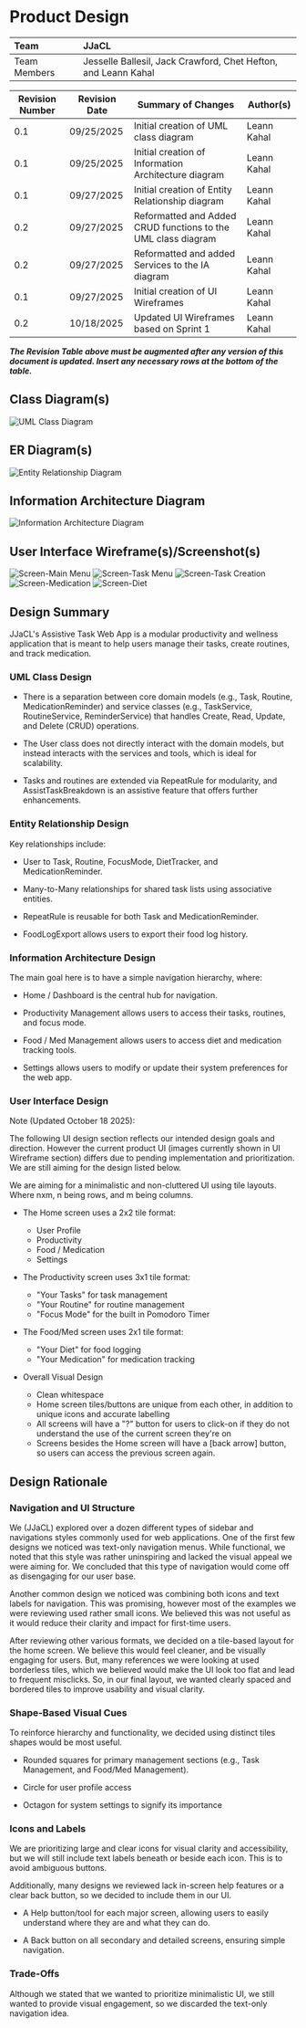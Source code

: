 # Product Design

| Team | **JJaCL** |
| :---- | :---- |
| Team Members | Jesselle Ballesil, Jack Crawford, Chet Hefton, and Leann Kahal |

| Revision Number | Revision Date | Summary of Changes | Author(s) |
| ----- | ----- | ----- | ----- |
| 0.1 | 09/25/2025 | Initial creation of UML class diagram | Leann Kahal |
| 0.1 | 09/25/2025 | Initial creation of Information Architecture diagram | Leann Kahal |
| 0.1 | 09/27/2025 | Initial creation of Entity Relationship diagram | Leann Kahal |
| 0.2 | 09/27/2025 | Reformatted and Added CRUD functions to the UML class diagram | Leann Kahal |
| 0.2 | 09/27/2025 | Reformatted and added Services to the IA diagram | Leann Kahal |
| 0.1 | 09/27/2025 | Initial creation of UI Wireframes | Leann Kahal |
| 0.2 | 10/18/2025 | Updated UI Wireframes based on Sprint 1 | Leann Kahal |

***The Revision Table above must be augmented after any version of this document is updated. Insert any necessary rows at the bottom of the table.***

## Class Diagram(s)

![UML Class Diagram](https://github.com/lnkl26/capstone/blob/main/Sprint%20Folders/Sprint%200%20Documentation/UML%20Class%20Diagram/uml_class_diagram.png)

## ER Diagram(s)

![Entity Relationship Diagram](https://github.com/lnkl26/capstone/blob/main/Sprint%20Folders/Sprint%200%20Documentation/Entity%20Relationsip%20Diagram/ER_diagram.png)

## Information Architecture Diagram

![Information Architecture Diagram](https://github.com/lnkl26/capstone/blob/main/Sprint%20Folders/Sprint%200%20Documentation/Information%20Architecture%20Diagram/IA_diagram.png)

## User Interface Wireframe(s)/Screenshot(s)

![Screen-Main Menu](https://github.com/lnkl26/capstone/blob/main/Sprint%20Folders/Sprint%201%20Documentation/UI%20Wireframes/SCR-MM.png)
![Screen-Task Menu](https://github.com/lnkl26/capstone/blob/main/Sprint%20Folders/Sprint%201%20Documentation/UI%20Wireframes/SCR-PRD.png)
![Screen-Task Creation](https://github.com/lnkl26/capstone/blob/main/Sprint%20Folders/Sprint%201%20Documentation/UI%20Wireframes/SCR-CT.png)
![Screen-Medication](https://github.com/lnkl26/capstone/blob/main/Sprint%20Folders/Sprint%201%20Documentation/UI%20Wireframes/SCR-ML.png)
![Screen-Diet](https://github.com/lnkl26/capstone/blob/main/Sprint%20Folders/Sprint%201%20Documentation/UI%20Wireframes/SCR-DT.png)

## Design Summary

JJaCL's Assistive Task Web App is a modular productivity and wellness application that is meant to help users manage their tasks, create routines, and track medication.

### UML Class Design

* There is a separation between core domain models (e.g., Task, Routine, MedicationReminder) and service classes (e.g., TaskService, RoutineService, ReminderService) that handles Create, Read, Update, and Delete (CRUD) operations.

* The User class does not directly interact with the domain models, but instead interacts with the services and tools, which is ideal for scalability.

* Tasks and routines are extended via RepeatRule for modularity, and AssistTaskBreakdown is an assistive feature that offers further enhancements.

### Entity Relationship Design

Key relationships include:

* User to Task, Routine, FocusMode, DietTracker, and MedicationReminder.

* Many-to-Many relationships for shared task lists using associative entities.

* RepeatRule is reusable for both Task and MedicationReminder.

* FoodLogExport allows users to export their food log history.

### Information Architecture Design

The main goal here is to have a simple navigation hierarchy, where:

* Home / Dashboard is the central hub for navigation.

* Productivity Management allows users to access their tasks, routines, and focus mode.

* Food / Med Management allows users to access diet and medication tracking tools.

* Settings allows users to modify or update their system preferences for the web app.

### User Interface Design

Note (Updated October 18 2025):

The following UI design section reflects our intended design goals and direction. However the current product UI (images currently shown in UI Wireframe section) differs due to pending implementation and prioritization. We are still aiming for the design listed below.

We are aiming for a minimalistic and non-cluttered UI using tile layouts. Where nxm, n being rows, and m being columns.

* The Home screen uses a 2x2 tile format:
  * User Profile
  * Productivity
  * Food / Medication
  * Settings

* The Productivity screen uses 3x1 tile format:
  * "Your Tasks" for task management
  * "Your Routine" for routine management
  * "Focus Mode" for the built in Pomodoro Timer

* The Food/Med screen uses 2x1 tile format:
  * "Your Diet" for food logging
  * "Your Medication" for medication tracking

* Overall Visual Design
  * Clean whitespace
  * Home screen tiles/buttons are unique from each other, in addition to unique icons and accurate labelling
  * All screens will have a "?" button for users to click-on if they do not understand the use of the current screen they're on
  * Screens besides the Home screen will have a \[back arrow] button, so users can access the previous screen again.

## Design Rationale

### Navigation and UI Structure

We (JJaCL) explored over a dozen different types of sidebar and navigations styles commonly used for web applications. One of the first few designs we noticed was text-only navigation menus. While functional, we noted that this style was rather uninspiring and lacked the visual appeal we were aiming for. We concluded that this type of navigation would come off as disengaging for our user base.

Another common design we noticed was combining both icons and text labels for navigation. This was promising, however most of the examples we were reviewing used rather small icons. We believed this was not useful as it would reduce their clarity and impact for first-time users.

After reviewing other various formats, we decided on a tile-based layout for the home screen. We believe this would feel cleaner, and be visually engaging for users. But, many references we were looking at used borderless tiles, which we believed would make the UI look too flat and lead to frequent misclicks. So, in our final layout, we wanted clearly spaced and bordered tiles to improve usability and visual clarity.

### Shape-Based Visual Cues

To reinforce hierarchy and functionality, we decided using distinct tiles shapes would be most useful.

* Rounded squares for primary management sections (e.g., Task Management, and Food/Med Management).

* Circle for user profile access

* Octagon for system settings to signify its importance

### Icons and Labels

We are prioritizing large and clear icons for visual clarity and accessibility, but we will still include text labels beneath or beside each icon. This is to avoid ambiguous buttons.

Additionally, many designs we reviewed lack in-screen help features or a clear back button, so we decided to include them in our UI.

* A Help button/tool for each major screen, allowing users to easily understand where they are and what they can do.

* A Back button on all secondary and detailed screens, ensuring simple navigation.

### Trade-Offs

Although we stated that we wanted to prioritize minimalistic UI, we still wanted to provide visual engagement, so we discarded the text-only navigation idea.

